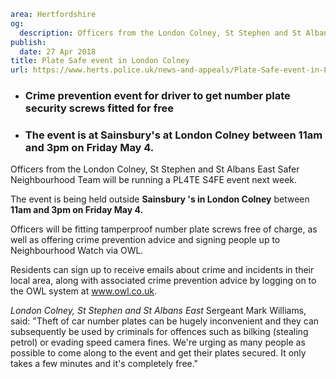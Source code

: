 ```yaml
area: Hertfordshire
og:
  description: Officers from the London Colney, St Stephen and St Albans East Safer Neighbourhood Team will be running a PL4TE S4FE event next week.
publish:
  date: 27 Apr 2018
title: Plate Safe event in London Colney
url: https://www.herts.police.uk/news-and-appeals/Plate-Safe-event-in-London-Colney-0125
```

* ### Crime prevention event for driver to get number plate security screws fitted for free

 * ### The event is at Sainsbury's at London Colney between 11am and 3pm on Friday May 4.

Officers from the London Colney, St Stephen and St Albans East Safer Neighbourhood Team will be running a PL4TE S4FE event next week.

The event is being held outside **Sainsbury 's in London Colney** between **11am and 3pm on Friday May 4.**

Officers will be fitting tamperproof number plate screws free of charge, as well as offering crime prevention advice and signing people up to Neighbourhood Watch via OWL.

Residents can sign up to receive emails about crime and incidents in their local area, along with associated crime prevention advice by logging on to the OWL system at www.owl.co.uk.

_London Colney, St Stephen and St Albans East_ Sergeant Mark Williams, said: "Theft of car number plates can be hugely inconvenient and they can subsequently be used by criminals for offences such as bilking (stealing petrol) or evading speed camera fines. We're urging as many people as possible to come along to the event and get their plates secured. It only takes a few minutes and it's completely free."
